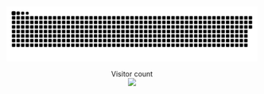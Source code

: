 <a href=#><img src="contributions.svg"></a>

<p align="center"> 
  Visitor count<br>
  <img src="https://profile-counter.glitch.me/ebxeax/count.svg" />
</p>


<script type="text/javascript" id="clustrmaps" src="//clustrmaps.com/map_v2.js?d=IjLjQ93ANdm5uefozck2ftWhnDOMkaT2in0bqn99qDw&cl=ffffff&w=a"></script>
